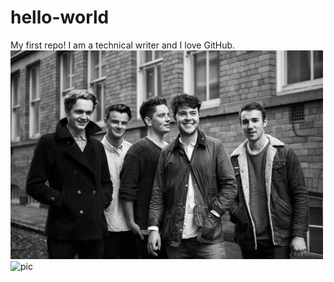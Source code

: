 # hello-world
My first repo!
I am a technical writer and I love GitHub.
![pic](https://github.com/hazzabee/hello-world/blob/master/Amber-Run.jpeg "piccc")
![pic](/blob/master/Amber-Run.jpeg?raw=true "This is the pic")
